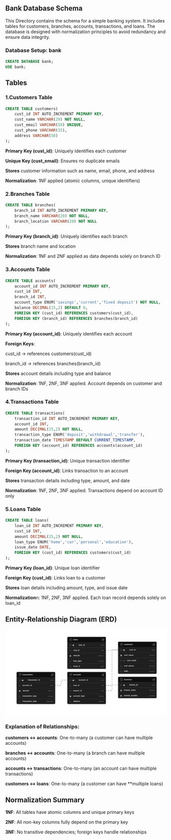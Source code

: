 ## Bank Database Schema
 This Directory contains the schema for a simple banking system. It includes tables for customers, branches, accounts, transactions, and loans. The database is designed with normalization principles to avoid redundancy and ensure data integrity.

 ### Database Setup: bank

 ```sql
CREATE DATABASE bank;
USE bank;
```

## Tables

### 1.Customers Table

```sql
CREATE TABLE customers(
    cust_id INT AUTO_INCREMENT PRIMARY KEY,
    cust_name VARCHAR(20) NOT NULL,
    cust_email VARCHAR(50) UNIQUE,
    cust_phone VARCHAR(15),
    address VARCHAR(50)
);
```
**Primary Key (cust_id)**: Uniquely identifies each customer

**Unique Key (cust_email)**: Ensures no duplicate emails

**Stores** customer information such as name, email, phone, and address

**Normalization**: 1NF applied (atomic columns, unique identifiers)

### 2.Branches Table

```sql
CREATE TABLE branches(
    branch_id INT AUTO_INCREMENT PRIMARY KEY,
    branch_name VARCHAR(20) NOT NULL,
    branch_location VARCHAR(20) NOT NULL
);
```


**Primary Key (branch_id)**: Uniquely identifies each branch

**Stores** branch name and location

**Normalization**: 1NF and 2NF applied as data depends solely on branch ID

### 3.Accounts Table
```sql
CREATE TABLE accounts(
    account_id INT AUTO_INCREMENT PRIMARY KEY,
    cust_id INT,
    branch_id INT,
    account_type ENUM('savings','current','fixed deposit') NOT NULL,
    balance DECIMAL(15,2) DEFAULT 0,
    FOREIGN KEY (cust_id) REFERENCES customers(cust_id),
    FOREIGN KEY (branch_id) REFERENCES branches(branch_id)
);
```


**Primary Key (account_id)**: Uniquely identifies each account

**Foreign Keys**:

cust_id → references customers(cust_id)

branch_id → references branches(branch_id)

**Stores** account details including type and balance

**Normalization**: 1NF, 2NF, 3NF applied. Account depends on customer and branch IDs

### 4.Transactions Table
```sql
CREATE TABLE transactions(
    transaction_id INT AUTO_INCREMENT PRIMARY KEY,
    account_id INT,
    amount DECIMAL(15,2) NOT NULL,
    transaction_type ENUM('deposit','withdrawal','transfer'),
    transaction_date TIMESTAMP DEFAULT CURRENT_TIMESTAMP,
    FOREIGN KEY (account_id) REFERENCES accounts(account_id)
);
```

**Primary Key (transaction_id)**: Unique transaction identifier

**Foreign Key (account_id)**: Links transaction to an account

**Stores** transaction details including type, amount, and date

**Normalization**: 1NF, 2NF, 3NF applied. Transactions depend on account ID only

### 5.Loans Table
```sql
CREATE TABLE loans(
    loan_id INT AUTO_INCREMENT PRIMARY KEY,
    cust_id INT,
    amount DECIMAL(15,2) NOT NULL,
    loan_type ENUM('home','car','personal','education'),
    issue_date DATE,
    FOREIGN KEY (cust_id) REFERENCES customers(cust_id)
);
```
**Primary Key (loan_id)**: Unique loan identifier

**Foreign Key (cust_id)**: Links loan to a customer

**Stores** loan details including amount, type, and issue date

**Normalization**n: 1NF, 2NF, 3NF applied. Each loan record depends solely on loan_id


## Entity-Relationship Diagram (ERD)

![Alt Text](images/ER_diagram.png)
### Explanation of Relationships:

**customers ↔ accounts**: One-to-many (a customer can have multiple accounts)

**branches ↔ accounts**: One-to-many (a branch can have multiple accounts)

**accounts ↔ transactions**: One-to-many (an account can have multiple transactions)

**customers ↔ loans**: One-to-many (a customer can have **multiple loans)

## Normalization Summary
**1NF**: All tables have atomic columns and unique primary keys

**2NF**: All non-key columns fully depend on the primary key

**3NF**: No transitive dependencies; foreign keys handle relationships
